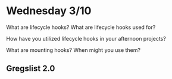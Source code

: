 # Wednesday 3/10
What are lifecycle hooks? What are lifecycle hooks used for?
>

How have you utilized lifecycle hooks in your afternoon projects?
>

What are mounting hooks? When might you use them?
>

## Gregslist 2.0